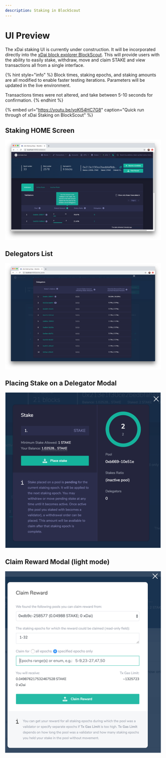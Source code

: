 ```yaml
---
description: Staking in BlockScout
---
```


# UI Preview

The xDai staking UI is currently under construction.  It will be incorporated directly into the [xDai block explorer BlockScout](https://blockscout.com/poa/xdai). This will provide users with the ability to easily stake, withdraw, move and claim STAKE and view transactions all from a single interface.  

{% hint style="info" %}
Block times, staking epochs, and staking amounts are all modified to enable faster testing iterations. Parameters will be updated in the live environment.

Transactions times were not altered, and take between 5-10 seconds for confirmation.
{% endhint %}

{% embed url="https://youtu.be/yoKl54HC7G8" caption="Quick run through of xDai Staking on BlockScout" %}

## Staking HOME Screen

![UI in BlockScout \(night mode\)](../../.gitbook/assets/home-screen-night-mode-tooltip.png)

## Delegators List

![](../../.gitbook/assets/delegators-list.png)

## Placing Stake on a Delegator Modal

![](../../.gitbook/assets/place-stake.png)



## Claim Reward Modal \(light mode\)

![](../../.gitbook/assets/claim-reward.png)

